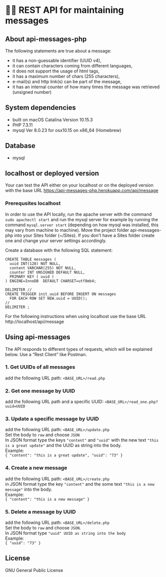 # 👩‍💻 REST API for maintaining messages

## About api-messages-php
The following statements are true about a message:
* it has a non-guessable identifier (UUID v4),
* it can contain characters coming from different languages,
* it does not support the usage of html tags,
* it has a maximum number of chars (255 characters),
* e-mail(s) and http link(s) can be part of the message,
* it has an internal counter of how many times the message was
retrieved (unsigned number)

## System dependencies
* built on macOS Catalina Version 10.15.3
* PHP 7.3.11
* mysql Ver 8.0.23 for osx10.15 on x86_64 (Homebrew)

## Database
* mysql

## localhost or deployed version
Your can test the API either on your localhost or on the deployed version with the base URL https://api-messages-php.herokuapp.com/api/message

### Prerequsites localhost
In order to use the API locally, run the apache server with the command `sudo apachectl start` and run the mysql server for example by running the command `mysql.server start` (depending on how mysql was installed, this may vary from machine to machine).
Move the project folder api-messages-php into your Sites folder (~/Sites). If you don't have a Sites folder create one and change your server settings accordingly.

Create a database with the following SQL statement:

```
CREATE TABLE messages (
  uuid INT(128) NOT NULL,
  content VARCHAR(255) NOT NULL,
  counter INT UNSIGNED DEFAULT NULL,
  PRIMARY KEY ( uuid )
) ENGINE=InnoDB  DEFAULT CHARSET=utf8mb4;

DELIMITER //
CREATE TRIGGER init_uuid BEFORE INSERT ON messages
  FOR EACH ROW SET NEW.uuid = UUID();
//
DELIMITER ;
```
For the following instructions when using localhost use the base URL http://localhost/api/message

## Using api-messages
The API responds to different types of requests, which will be explained below.
Use a “Rest Client” like Postman.
### 1. Get UUIDs of all messages
add the following URL path: `<BASE_URL>/read.php`<br> 
### 2. Get one message by UUID
add the following URL path and a specific UUID: `<BASE_URL>/read_one.php?uuid=UUID`<br>
### 3. Update a specific message by UUID
add the following URL path: `<BASE_URL>/update.php`<br> 
Set the body to `raw` and choose `JSON`\
In JSON format type the keys `"content"` and `"uuid"` with the new text `"this is a great update"` and the UUID as string into the body.<br>
Example:<br>
`{ "content": "this is a great update",
   "uuid": "73"
 }`
### 4. Create a new message
add the following URL path: `<BASE_URL>/create.php`<br>
in JSON format type the key `"content"` and the some text `"this is a new message"` into the body.<br>
Example:<br>
`{ "content": "this is a new message" }`
### 5. Delete a message by UUID
add the following URL path: `<BASE_URL>/delete.php`<br> 
Set the body to `raw` and choose `JSON`.<br>
In JSON format type `"uuid" UUID as string into the body`<br>
Example:<br>
`{
   "uuid": "73"
 }`

## License
GNU General Public License

